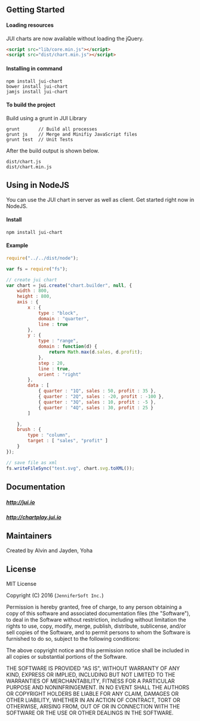 ## Getting Started

#### Loading resources
JUI charts are now available without loading the jQuery.
```html
<script src="lib/core.min.js"></script>
<script src="dist/chart.min.js"></script>
```

#### Installing in command
```
npm install jui-chart
bower install jui-chart
jamjs install jui-chart
```

#### To build the project
Build using a grunt in JUI Library
```
grunt       // Build all processes
grunt js    // Merge and Minifiy JavaScript files
grunt test  // Unit Tests
```
After the build output is shown below.
```
dist/chart.js
dist/chart.min.js
```

## Using in NodeJS
You can use the JUI chart in server as well as client.
Get started right now in NodeJS.

#### Install
```
npm install jui-chart
```

#### Example
```js
require("../../dist/node");

var fs = require("fs");

// create jui chart 
var chart = jui.create("chart.builder", null, {
    width : 800,
    height : 800,
    axis : {
        x : {
            type : "block",
            domain : "quarter",
            line : true
        },
        y : {
            type : "range",
            domain : function(d) {
                return Math.max(d.sales, d.profit);
            },
            step : 20,
            line : true,
            orient : "right"
        },
        data : [
            { quarter : "1Q", sales : 50, profit : 35 },
            { quarter : "2Q", sales : -20, profit : -100 },
            { quarter : "3Q", sales : 10, profit : -5 },
            { quarter : "4Q", sales : 30, profit : 25 }
        ]

    },
    brush : {
        type : "column",
        target : [ "sales", "profit" ]
    }
});

// save file as xml  
fs.writeFileSync("test.svg", chart.svg.toXML());
```

## Documentation

##### http://jui.io
##### http://chartplay.jui.io

## Maintainers

Created by Alvin and Jayden, Yoha

## License

MIT License 

Copyright (C) 2016 (```JenniferSoft Inc.```)

Permission is hereby granted, free of charge, to any person obtaining a copy
of this software and associated documentation files (the "Software"), to deal
in the Software without restriction, including without limitation the rights
to use, copy, modify, merge, publish, distribute, sublicense, and/or sell
copies of the Software, and to permit persons to whom the Software is
furnished to do so, subject to the following conditions:

The above copyright notice and this permission notice shall be included in
all copies or substantial portions of the Software.

THE SOFTWARE IS PROVIDED "AS IS", WITHOUT WARRANTY OF ANY KIND, EXPRESS OR
IMPLIED, INCLUDING BUT NOT LIMITED TO THE WARRANTIES OF MERCHANTABILITY,
FITNESS FOR A PARTICULAR PURPOSE AND NONINFRINGEMENT. IN NO EVENT SHALL THE
AUTHORS OR COPYRIGHT HOLDERS BE LIABLE FOR ANY CLAIM, DAMAGES OR OTHER
LIABILITY, WHETHER IN AN ACTION OF CONTRACT, TORT OR OTHERWISE, ARISING FROM,
OUT OF OR IN CONNECTION WITH THE SOFTWARE OR THE USE OR OTHER DEALINGS IN
THE SOFTWARE.
